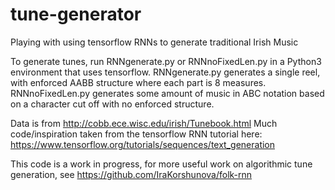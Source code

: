 # tune-generator
Playing with using tensorflow RNNs to generate traditional Irish Music

To generate tunes, run RNNgenerate.py or RNNnoFixedLen.py in a Python3 environment that uses tensorflow.
RNNgenerate.py generates a single reel, with enforced AABB structure where each part is 8 measures.
RNNnoFixedLen.py generates some amount of music in ABC notation based on a character cut off with no enforced structure.

Data is from http://cobb.ece.wisc.edu/irish/Tunebook.html
Much code/inspiration taken from the tensorflow RNN tutorial here: https://www.tensorflow.org/tutorials/sequences/text_generation

This code is a work in progress, for more useful work on algorithmic tune generation, see https://github.com/IraKorshunova/folk-rnn
